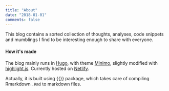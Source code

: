 ```yaml
---
title: "About"
date: "2018-01-01"
comments: false
---
```


This blog contains a sorted collection of thoughts, analyses, code snippets and mumblings I find to be interesting enough to share with everyone.

#### How it's made

The blog mainly runs in [Hugo](https://gohugo.io/), with theme [Minimo](https://minimo.netlify.com/), slightly modified with [highlight.js](https://highlightjs.org/).
Currently hosted on [Netlify](https://www.netlify.com).

Actually, it is built using {{<cran blogdown>}} package, which takes care of compiling Rmarkdown `.Rmd` to markdown files.
